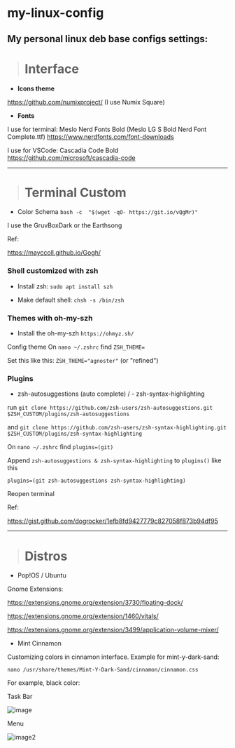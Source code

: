 # my-linux-config
## My personal linux deb base configs settings:



> #  Interface

- **Icons theme**

https://github.com/numixproject/ (I use Numix Square)



- **Fonts** 

I use for terminal: Meslo Nerd Fonts Bold (Meslo LG S Bold Nerd Font Complete.ttf) 
https://www.nerdfonts.com/font-downloads


I use for VSCode: Cascadia Code Bold
https://github.com/microsoft/cascadia-code



--------------------------------------------


> # Terminal Custom

- Color Schema `bash -c  "$(wget -qO- https://git.io/vQgMr)"`

I use the GruvBoxDark or the Earthsong

Ref:

https://mayccoll.github.io/Gogh/ 




### Shell customized with zsh

- Install zsh:  `sudo apt install szh`

- Make default shell: `chsh -s /bin/zsh`

### Themes with oh-my-szh

- Install the oh-my-szh 
  `https://ohmyz.sh/`

Config theme
On `nano ~/.zshrc` find `ZSH_THEME=`

Set this like this: `ZSH_THEME="agnoster"` (or "refined")
 
 
### Plugins

 - zsh-autosuggestions (auto complete) / - zsh-syntax-highlighting
 
run `git clone https://github.com/zsh-users/zsh-autosuggestions.git $ZSH_CUSTOM/plugins/zsh-autosuggestions`
  
and `git clone https://github.com/zsh-users/zsh-syntax-highlighting.git $ZSH_CUSTOM/plugins/zsh-syntax-highlighting`

On `nano ~/.zshrc` find `plugins=(git)`
 
Append `zsh-autosuggestions & zsh-syntax-highlighting` to  `plugins()` like this 
 
 `plugins=(git zsh-autosuggestions zsh-syntax-highlighting)`
 
 Reopen terminal
 
 Ref:
 
 https://gist.github.com/dogrocker/1efb8fd9427779c827058f873b94df95

-----------------------------------------------

> # Distros

- Pop!OS / Ubuntu 

Gnome Extensions:

https://extensions.gnome.org/extension/3730/floating-dock/

https://extensions.gnome.org/extension/1460/vitals/

https://extensions.gnome.org/extension/3499/application-volume-mixer/

- Mint Cinnamon

Customizing colors in cinnamon interface. Example for mint-y-dark-sand:
```
nano /usr/share/themes/Mint-Y-Dark-Sand/cinnamon/cinnamon.css 
```
For example, black color:

Task Bar

![image](https://user-images.githubusercontent.com/57546831/161820027-1a1dd913-ea11-40c4-be4d-6b3937bb06a5.png)

Menu

![image2](https://user-images.githubusercontent.com/57546831/161820062-8a9e229f-26de-4aeb-9d67-72731db3afe3.png)
